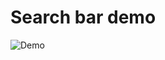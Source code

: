 # Search bar demo

![Demo](https://github.com/carbseater/search-bar/assets/59422042/70d80f92-6a7d-4959-bc3b-3a25892688bd)